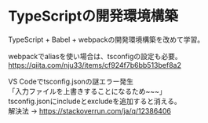 # TypeScriptの開発環境構築
TypeScript + Babel + webpackの開発環境構築を改めて学習。  

webpackでaliasを使い場合は、tsconfigの設定も必要。  
https://qiita.com/nju33/items/cf924f7b6bb513bef8a2

VS Codeでtsconfig.jsonの謎エラー発生  
「入力ファイルを上書きすることになるため~~~」  
tsconfig.jsonにincludeとexcludeを追加すると消える。  
解決法 -> https://stackoverrun.com/ja/q/12386406  


